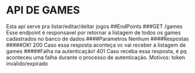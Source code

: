 # API DE GAMES
Esta api serve pra listar/editar/deltar jogos
##EndPoints
###GET /games
Esse endpoint é responsavel por retornar a listagem de todos os games cadastrados no banco de dados
####Parametros
Nenhum
####Respostas
#####OK! 200
Caso essa resposta aconteça vc vai receber a listagem de games
#####Falha na autenticação! 401
Caso receba essa resposta, é pq aconteceu uma falha durante o processo de autenticação. Motivos: token invalido/expirado
